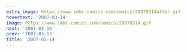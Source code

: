 ```yaml
---
extra_image: https://www.smbc-comics.com/comics/20070314after.gif
hovertext: '2007-03-14'
image: https://www.smbc-comics.com/comics/20070314.gif
next: '2007-03-15'
prev: '2007-03-13'
title: '2007-03-14'
---
```

